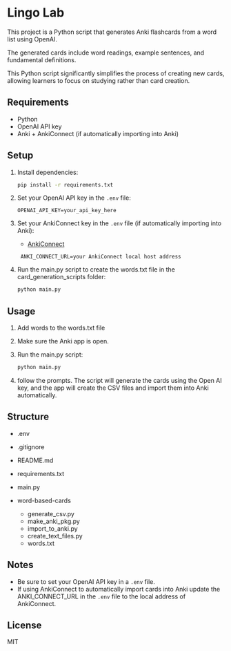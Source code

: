 # Lingo Lab

This project is a Python script that generates Anki flashcards from a word list using OpenAI. 

The generated cards include word readings, example sentences, and fundamental definitions.

This Python script significantly simplifies the process of creating new cards, allowing learners to focus on studying rather than card creation.

## Requirements

- Python
- OpenAI API key
- Anki + AnkiConnect (if automatically importing into Anki)

## Setup

1. Install dependencies:
   ```bash
   pip install -r requirements.txt
   ```
2. Set your OpenAI API key in the `.env` file:
   ```
   OPENAI_API_KEY=your_api_key_here
   ```
3. Set your AnkiConnect key in the `.env` file (if automatically importing into Anki):

   - [AnkiConnect](https://ankiweb.net/shared/info/2055492159)

   ```
    ANKI_CONNECT_URL=your AnkiConnect local host address
   ```

4. Run the main.py script to create the words.txt file in the card_generation_scripts folder:

   ```bash
   python main.py
   ```

## Usage

1. Add words to the words.txt file

2. Make sure the Anki app is open.

3. Run the main.py script:

   ```bash
   python main.py
   ```

4. follow the prompts. The script will generate the cards using the Open AI key, and the app will create the CSV files and import them into Anki automatically.

## Structure

- .env
- .gitignore
- README.md
- requirements.txt

- main.py
- word-based-cards
  - generate_csv.py
  - make_anki_pkg.py
  - import_to_anki.py
  - create_text_files.py
  - words.txt

## Notes

- Be sure to set your OpenAI API key in a `.env` file.
- If using AnkiConnect to automatically import cards into Anki update the ANKI_CONNECT_URL in the `.env` file to the local address of AnkiConnect.

## License

MIT
